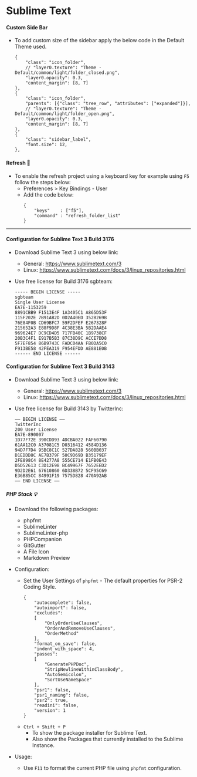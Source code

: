 # Sublime Text

#### Custom Side Bar

- To add custom size of the sidebar apply the below code in the Default Theme used.
    ```text
    {
        "class": "icon_folder",
        // "layer0.texture": "Theme - Default/common/light/folder_closed.png",
        "layer0.opacity": 0.3,
        "content_margin": [8, 7]
    },
    {
        "class": "icon_folder",
        "parents": [{"class": "tree_row", "attributes": ["expanded"]}],
        // "layer0.texture": "Theme - Default/common/light/folder_open.png",
        "layer0.opacity": 0.3,
        "content_margin": [8, 7]
    },
    {
        "class": "sidebar_label",
        "font.size": 12,
    },

    ```

#### Refresh :wrench:

* To enable the refresh project using a keyboard key for example using ```F5``` follow the steps below:
    - Preferences > Key Bindings - User
    - Add the code below:
        ```
        { 
            "keys"    : ["f5"], 
            "command" : "refresh_folder_list" 
        }
        ``` 

---

#### Configuration for Sublime Text 3 Build 3176

* Download Sublime Text 3 using below link:
    - General: https://www.sublimetext.com/3
    - Linux: https://www.sublimetext.com/docs/3/linux_repositories.html

* Use free license for Build 3176 sgbteam:
    ```
    ----- BEGIN LICENSE -----
    sgbteam
    Single User License
    EA7E-1153259
    8891CBB9 F1513E4F 1A3405C1 A865D53F
    115F202E 7B91AB2D 0D2A40ED 352B269B
    76E84F0B CD69BFC7 59F2DFEF E267328F
    215652A3 E88F9D8F 4C38E3BA 5B2DAAE4
    969624E7 DC9CD4D5 717FB40C 1B9738CF
    20B3C4F1 E917B5B3 87C38D9C ACCE7DD8
    5F7EF854 86B9743C FADC04AA FB0DA5C0
    F913BE58 42FEA319 F954EFDD AE881E0B
    ------ END LICENSE ------
    ```

#### Configuration for Sublime Text 3 Build 3143

* Download Sublime Text 3 using below link:
    - General: https://www.sublimetext.com/3
    - Linux: https://www.sublimetext.com/docs/3/linux_repositories.html

* Use free license for Build 3143 by TwitterInc:
    ```
    —– BEGIN LICENSE —–
    TwitterInc
    200 User License
    EA7E-890007
    1D77F72E 390CDD93 4DCBA022 FAF60790
    61AA12C0 A37081C5 D0316412 4584D136
    94D7F7D4 95BC8C1C 527DA828 560BB037
    D1EDDD8C AE7B379F 50C9D69D B35179EF
    2FE898C4 8E4277A8 555CE714 E1FB0E43
    D5D52613 C3D12E98 BC49967F 7652EED2
    9D2D2E61 67610860 6D338B72 5CF95C69
    E36B85CC 84991F19 7575D828 470A92AB
    —— END LICENSE ——
    ```

##### PHP Stack :bulb:

* Download the following packages:
    - phpfmt
    - SublimeLinter
    - SublimeLinter-php
    - PHPCompanion
    - GitGutter
    - A File Icon
    - Markdown Preview

* Configuration:
    - Set the User Settings of ```phpfmt``` - The default properties for PSR-2 Coding Style.
        ```
        {
            "autocomplete": false,
            "autoimport": false,
            "excludes":
            [
                "OnlyOrderUseClauses",
                "OrderAndRemoveUseClauses",
                "OrderMethod"
            ],
            "format_on_save": false,
            "indent_with_space": 4,
            "passes":
            [
                "GeneratePHPDoc",
                "StripNewlineWithinClassBody",
                "AutoSemicolon",
                "SortUseNameSpace"
            ],
            "psr1": false,
            "psr1_naming": false,
            "psr2": true,
            "readini": false,
            "version": 1
        }
        ```
    - ```Ctrl + Shift + P``` 
        - To show the package installer for Sublime Text.
        - Also show the Packages that currently installed to the Sublime Instance.

* Usage:
    - Use ```F11``` to format the current PHP file using ```phpfmt``` configuration.